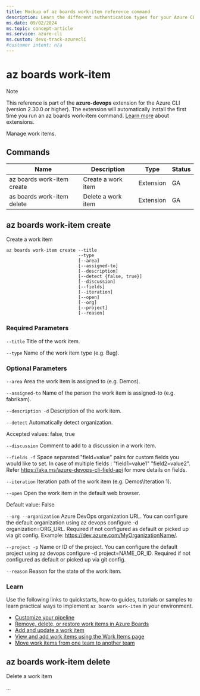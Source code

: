 ```yaml
---
title: Mockup of az boards work-item reference command
description: Learn the different authentication types for your Azure CLI login — sign in with Azure CLI automatically, locally, or interactively using the az login command.
ms.date: 09/02/2024
ms.topic: concept-article
ms.service: azure-cli
ms.custom: devx-track-azurecli
#customer intent: n/a
---
```


# az boards work-item

> [!NOTE]
> This reference is part of the **azure-devops** extension for the Azure CLI (version 2.30.0 or higher). The extension will automatically install the first time you run an az boards work-item command. [Learn more](./azure-cli-extensions-overview) about extensions.

Manage work items.

## Commands

|Name|Description|Type|Status|
|-|-|-|-|
|az boards work-item create | Create a work item | Extension | GA |
|as boards work-item delete | Delete a work item | Extension | GA|

## az boards work-item create

Create a work item

```azure-cli
az boards work-item create --title
                           --type
                           [--area]
                           [--assigned-to]
                           [--description]
                           [--detect {false, true}]
                           [--discussion]
                           [--fields]
                           [--iteration]
                           [--open]
                           [--org]
                           [--project]
                           [--reason]
```

### Required Parameters

`--title`
Title of the work item.

`--type`
Name of the work item type (e.g. Bug).

### Optional Parameters

`--area`
Area the work item is assigned to (e.g. Demos).

`--assigned-to`
Name of the person the work item is assigned-to (e.g. fabrikam).

`--description -d`
Description of the work item.

`--detect`
Automatically detect organization.

Accepted values: false, true

`--discussion`
Comment to add to a discussion in a work item.

`--fields -f`
Space separated "field=value" pairs for custom fields you would like to set. In case of multiple fields : "field1=value1" "field2=value2". Refer https://aka.ms/azure-devops-cli-field-api for more details on fields.

`--iteration`
Iteration path of the work item (e.g. Demos\Iteration 1).

`--open`
Open the work item in the default web browser.

Default value: False

`--org --organization`
Azure DevOps organization URL. You can configure the default organization using az devops configure -d organization=ORG_URL. Required if not configured as default or picked up via git config. Example: https://dev.azure.com/MyOrganizationName/.

`--project -p`
Name or ID of the project. You can configure the default project using az devops configure -d project=NAME_OR_ID. Required if not configured as default or picked up via git config.

`--reason`
Reason for the state of the work item.

### Learn

Use the following links to quickstarts, how-to guides, tutorials or samples to learn practical ways to implement `az boards work-item` in your environment.

- [Customize your pipeline](/azure/devops/pipelines/customize-pipeline)
- [Remove, delete, or restore work items in Azure Boards](/azure/devops/boards/backlogs/remove-delete-work-items)
- [Add and update a work item](/azure/devops/boards/backlogs/remove-delete-work-items)
- [View and add work items using the Work Items page](/azure/devops/boards/work-items/view-add-work-items)
- [Move work items from one team to another team](/azure/devops/boards/work-items/move-work-items)

## az boards work-item delete

Delete a work item

...